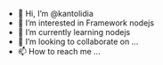 - 👋 Hi, I’m @kantolidia
- 👀 I’m interested in Framework nodejs
- 🌱 I’m currently learning nodejs
- 💞️ I’m looking to collaborate on ...
- 📫 How to reach me ...

<!---
kantolidia/kantolidia is a ✨ special ✨ repository because its `README.md` (this file) appears on your GitHub profile.
You can click the Preview link to take a look at your changes.
--->
